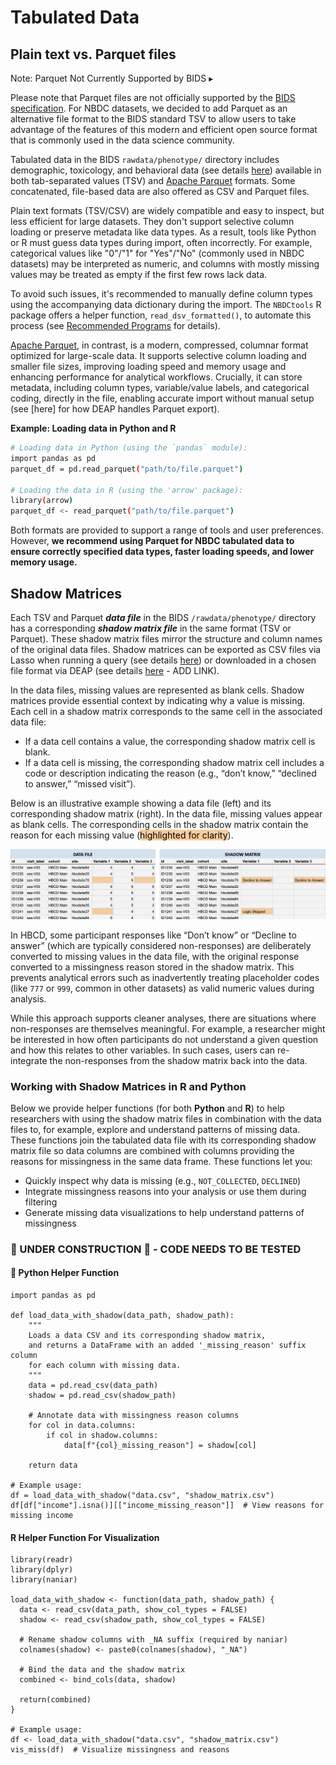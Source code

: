 # Tabulated Data

## Plain text vs. Parquet files

<div id="parquetbids" class="notification-banner" onclick="toggleCollapse(this)">
  <span class="emoji"><i class="fa-regular fa-lightbulb"></i></span>
  <span class="text">Note: Parquet Not Currently Supported by BIDS</span>
  <span class="arrow">▸</span>
</div>
<div class="collapsible-content">
<p>Please note that Parquet files are not officially supported by the <a href="https://bids-specification.readthedocs.io/en/stable/">BIDS specification</a>. For NBDC datasets, we decided to add Parquet as an alternative file format to the BIDS standard TSV to allow users to take advantage of the features of this modern and efficient open source format that is commonly used in the data science community.</p>
</div>

Tabulated data in the BIDS `rawdata/phenotype/` directory includes demographic, toxicology, and behavioral data (see details [here](../../datacuration/phenotypes.md)) available in both tab-separated values (TSV) and [Apache Parquet](https://parquet.apache.org/) formats. Some concatenated, file-based data are also offered as CSV and Parquet files.

Plain text formats (TSV/CSV) are widely compatible and easy to inspect, but less efficient for large datasets. They don't support selective column loading or preserve metadata like data types. As a result, tools like Python or R must guess data types during import, often incorrectly. For example, categorical values like "0"/"1" for "Yes"/"No" (commonly used in NBDC datasets) may be interpreted as numeric, and columns with mostly missing values may be treated as empty if the first few rows lack data.

To avoid such issues, it's recommended to manually define column types using the accompanying data dictionary during the import. The `NBDCtools` R package offers a helper function, `read_dsv_formatted()`, to automate this process (see [Recommended Programs](recprograms.md#tabulated-data) for details).

[Apache Parquet](https://parquet.apache.org/documentation/latest/), in contrast, is a modern, compressed, columnar format optimized for large-scale data. It supports selective column loading and smaller file sizes, improving loading speed and memory usage and enhancing performance for analytical workflows. Crucially, it can store metadata, including column types, variable/value labels, and categorical coding, directly in the file, enabling accurate import without manual setup (see [here] for how DEAP handles Parquet export).

**Example: Loading data in Python and R**
```bash
# Loading data in Python (using the `pandas` module):
import pandas as pd
parquet_df = pd.read_parquet("path/to/file.parquet")

# Loading the data in R (using the 'arrow' package):  
library(arrow)
parquet_df <- read_parquet("path/to/file.parquet")
```
Both formats are provided to support a range of tools and user preferences. However, **we recommend using Parquet for NBDC tabulated data to ensure correctly specified data types, faster loading speeds, and lower memory usage.**

## Shadow Matrices
Each TSV and Parquet ***data file*** in the BIDS `/rawdata/phenotype/` directory has a corresponding ***shadow matrix file*** in the same format (TSV or Parquet). These shadow matrix files mirror the structure and column names of the original data files. Shadow matrices can be exported as CSV files via Lasso when running a query (see details [here](../lasso.md#step-5-query-the-associated-data)) or downloaded in a chosen file format via DEAP (see details [here]() - ADD LINK).

In the data files, missing values are represented as blank cells. Shadow matrices provide essential context by indicating why a value is missing. Each cell in a shadow matrix corresponds to the same cell in the associated data file:

- If a data cell contains a value, the corresponding shadow matrix cell is blank.
- If a data cell is missing, the corresponding shadow matrix cell includes a code or description indicating the reason (e.g., “don’t know,” “declined to answer,” “missed visit”).

Below is an illustrative example showing a data file (left) and its corresponding shadow matrix (right). In the data file, missing values appear as blank cells. The corresponding cells in the shadow matrix contain the reason for each missing value (<mark style="background-color: #f9cb9b; font-weight: normal;">highlighted for clarity</mark>).

![](../images/shadowmatrix.png)

In HBCD, some participant responses like “Don’t know” or “Decline to answer” (which are typically considered non-responses) are deliberately converted to missing values in the data file, with the original response converted to a missingness reason stored in the shadow matrix. This prevents analytical errors such as inadvertently treating placeholder codes (like `777` or `999`, common in other datasets) as valid numeric values during analysis.

While this approach supports cleaner analyses, there are situations where non-responses are themselves meaningful. For example, a researcher might be interested in how often participants do not understand a given question and how this relates to other variables. In such cases, users can re-integrate the non-responses from the shadow matrix back into the data. 

### Working with Shadow Matrices in R and Python 
Below we provide helper functions (for both **Python** and **R**) to help researchers with using the shadow matrix files in combination with the data files to, for example, explore and understand patterns of missing data. These functions join the tabulated data file with its corresponding shadow matrix file so data columns are combined with columns providing the reasons for missingness in the same data frame.
These functions let you:

* Quickly inspect why data is missing (e.g., `NOT_COLLECTED`, `DECLINED`)  
* Integrate missingness reasons into your analysis or use them during filtering  
* Generate missing data visualizations to help understand patterns of missingness

### 🚧 UNDER CONSTRUCTION 🚧 - CODE NEEDS TO BE TESTED
#### 🐍 Python Helper Function 
```
import pandas as pd

def load_data_with_shadow(data_path, shadow_path):  
    """  
    Loads a data CSV and its corresponding shadow matrix,  
    and returns a DataFrame with an added '_missing_reason' suffix column  
    for each column with missing data.  
    """  
    data = pd.read_csv(data_path)  
    shadow = pd.read_csv(shadow_path)

    # Annotate data with missingness reason columns  
    for col in data.columns:  
        if col in shadow.columns:  
            data[f"{col}_missing_reason"] = shadow[col]

    return data

# Example usage:  
df = load_data_with_shadow("data.csv", "shadow_matrix.csv")  
df[df["income"].isna()][["income_missing_reason"]]  # View reasons for missing income  
```

#### <i class="fa fa-bar-chart"></i> R Helper Function For Visualization  
```
library(readr)  
library(dplyr)  
library(naniar)

load_data_with_shadow <- function(data_path, shadow_path) {  
  data <- read_csv(data_path, show_col_types = FALSE)  
  shadow <- read_csv(shadow_path, show_col_types = FALSE)

  # Rename shadow columns with _NA suffix (required by naniar)  
  colnames(shadow) <- paste0(colnames(shadow), "_NA")

  # Bind the data and the shadow matrix  
  combined <- bind_cols(data, shadow)

  return(combined)  
}

# Example usage:  
df <- load_data_with_shadow("data.csv", "shadow_matrix.csv")  
vis_miss(df)  # Visualize missingness and reasons  
```
